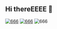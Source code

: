 ## Hi thereEEEE 👋


[![666](https://github-readme-stats.vercel.app/api?username=NerostavKuznetsov&show_icons=true&theme=merko&include_all_commits=true&count_private=true)](https://github.com/NerostavKuznetsov/github-readme-stats)
[![666](https://github-readme-stats.vercel.app/api/top-langs/?username=NerostavKuznetsov&layout=compact&theme=merko&width=400&count_private=true)](https://github.com/NerostavKuznetsov/github-readme-stats)
![666](https://github-readme-stats.vercel.app/api/top-langs/?username=NerostavKuznetsov&layout=pie%show_icons=true&theme=merko)













